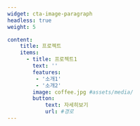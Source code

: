 ```yaml
---
widget: cta-image-paragraph
headless: true
weight: 5

content:
    title: 프로젝트
    items:
      - title: 프로젝트1
        text: ''
        features:
         - '소개1'
         - '소개2'
        image: coffee.jpg #assets/media/
        button:
            text: 자세히보기
            url: #경로 
---
```

